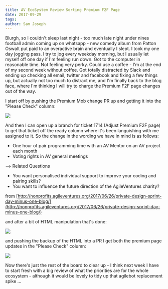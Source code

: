 ```yaml
---
title: AV EcoSystem Review Sorting Premium F2F Page
date: 2017-09-29
tags: 
author: Sam Joseph
---
```


Blurgh, so I couldn't sleep last night - too much late night under nines football admin coming up on whatsapp - new comedy album from Patton Oswalt put paid to an overactive brain and eventually I slept.  I took my one day jogging pass.  I try to jog every weekday morning, but I usually let myself off one day if I'm feeling run down.  Got to the computer in reasonable time.  Not feeling very perky.  Could use a coffee - I'm at the end of my second week without coffee.  Got totally distracted by Slack and ending up checking all email, twitter and facebook and fixing a few things up, but actually not too much to distract me, and I'm finally back to the blog face, where I'm thinking I will try to charge the Premium F2F page changes out of the way.

I start off by pushing the Premium Mob change PR up and getting it into the "Please Check" column:

![](https://dl.dropbox.com/s/yh244zrmqixhr2s/Screenshot%202017-09-29%2010.07.53.png?dl=0)

And then I can open up a branch for ticket 1714 (Adjust Premium F2F page) to get that ticket off the ready column where it's been languishing with me assigned to it.  So the change in the wording we have in mind is as follows:

* One hour of pair programming time with an AV Mentor on an AV project each month
* Voting rights in AV general meetings

–> Related Questions

* You want personalised individual support to improve your coding and pairing skills?
* You want to influence the future direction of the AgileVentures charity?

from [http://nonprofits.agileventures.org/2017/06/26/private-design-sprint-day-minus-one-blog/](http://nonprofits.agileventures.org/2017/06/26/private-design-sprint-day-minus-one-blog/)

and after a bit of HTML manipulation that's done:

![](https://dl.dropbox.com/s/pagssviw40dc0ka/Screenshot%202017-09-29%2010.29.32.png?dl=1)

and pushing the backup of the HTML into a PR I get both the premium page updates in the "Please Check" column:

![](https://dl.dropbox.com/s/5525qjulecdnsbg/Screenshot%202017-09-29%2010.32.27.png?dl=0)

Now there's just the rest of the board to clear up - I think next week I have to start fresh with a big review of what the priorities are for the whole ecosystem - although it would be lovely to tidy up that agilebot replacement spike ...

